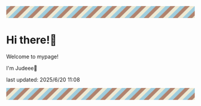 <!-- Header image -->
<img src="./pokemon/pokemon_3.png" width="1000">

# Hi there!👋

Welcome to mypage!

I'm Judeee🐷

last updated: 2025/6/20 11:08

<!-- Footer image -->
<img src="./pokemon/pokemon_3.png" width="1000">
